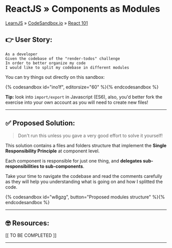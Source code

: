 # ReactJS » Components as Modules
[LearnJS](../../../README.md) » [CodeSandbox.io](../../README.md) » [React 101](../README.md)

## 👉 User Story:

```
As a developer
Given the codebase of the "render-todos" challenge
In order to better organize my code
I would like to split my codebase in different modules
```

You can try things out directly on this sandbox:  

{% codesandbox id="ino1f", editorsize="60" %}{% endcodesandbox %}

**Tip:** look into `import/export` in Javascript (ES6), also, you'd better fork the
exercise into your own account as you will need to create new files!

---

## ✅ Proposed Solution:

> Don't run this unless you gave a very good effort to solve it yourself!

This solution contains a files and folders structure that implement the 
**Single Responsibility Principle** at component level. 

Each component is responsible for just one thing, and
**delegates sub-responsibilities to sub-components**.

Take your time to navigate the codebase and read the comments carefully as they will
help you understanding what is going on and how I splitted the code.

{% codesandbox id="w8gzg", button="Proposed modules structure" %}{% endcodesandbox %}


---

## 🤓 Resources:

[[ TO BE COMPLETED ]]

---
